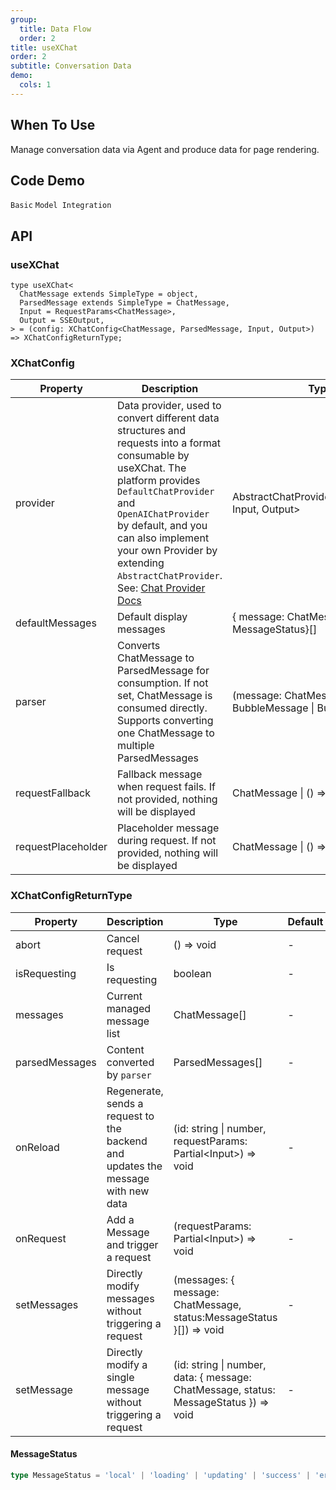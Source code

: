 ```yaml
---
group:
  title: Data Flow
  order: 2
title: useXChat
order: 2
subtitle: Conversation Data
demo:
  cols: 1
---
```


## When To Use

Manage conversation data via Agent and produce data for page rendering.

## Code Demo

<!-- prettier-ignore -->
<code src="./demos/x-chat/basic.tsx">Basic</code>
<code src="./demos/x-chat/model.tsx">Model Integration</code>

## API

### useXChat

```tsx | pure
type useXChat<
  ChatMessage extends SimpleType = object,
  ParsedMessage extends SimpleType = ChatMessage,
  Input = RequestParams<ChatMessage>,
  Output = SSEOutput,
> = (config: XChatConfig<ChatMessage, ParsedMessage, Input, Output>) => XChatConfigReturnType;
```

### XChatConfig

<!-- prettier-ignore -->
| Property | Description | Type | Default | Version |
| --- | --- | --- | --- | --- |
| provider | Data provider, used to convert different data structures and requests into a format consumable by useXChat. The platform provides `DefaultChatProvider` and `OpenAIChatProvider` by default, and you can also implement your own Provider by extending `AbstractChatProvider`. See: [Chat Provider Docs](/sdks/chat-provider-en) | AbstractChatProvider<ChatMessage, Input, Output> | - | - |
| defaultMessages | Default display messages | { message: ChatMessage ,status: MessageStatus}[] | - | - |
| parser | Converts ChatMessage to ParsedMessage for consumption. If not set, ChatMessage is consumed directly. Supports converting one ChatMessage to multiple ParsedMessages | (message: ChatMessage) => BubbleMessage \| BubbleMessage[] | - | - |
| requestFallback | Fallback message when request fails. If not provided, nothing will be displayed | ChatMessage \| () => ChatMessage | - | - |
| requestPlaceholder | Placeholder message during request. If not provided, nothing will be displayed | ChatMessage \| () => ChatMessage | - | - |

### XChatConfigReturnType

| Property | Description | Type | Default | Version |
| --- | --- | --- | --- | --- |
| abort | Cancel request | () => void | - | - |
| isRequesting | Is requesting | boolean | - | - |
| messages | Current managed message list | ChatMessage[] | - | - |
| parsedMessages | Content converted by `parser` | ParsedMessages[] | - | - |
| onReload | Regenerate, sends a request to the backend and updates the message with new data | (id: string \| number, requestParams: Partial\<Input\>) => void | - | - |
| onRequest | Add a Message and trigger a request | (requestParams: Partial\<Input\>) => void | - | - |
| setMessages | Directly modify messages without triggering a request | (messages: { message: ChatMessage, status:MessageStatus }[]) => void | - | - |
| setMessage | Directly modify a single message without triggering a request | (id: string \| number, data: { message: ChatMessage, status: MessageStatus }) => void | - | - |

#### MessageStatus

```ts
type MessageStatus = 'local' | 'loading' | 'updating' | 'success' | 'error' | 'abort';
```
